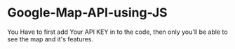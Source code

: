 # Google-Map-API-using-JS
You Have to first add Your API KEY in to the code, then only you'll be able to see the map and it's features.
